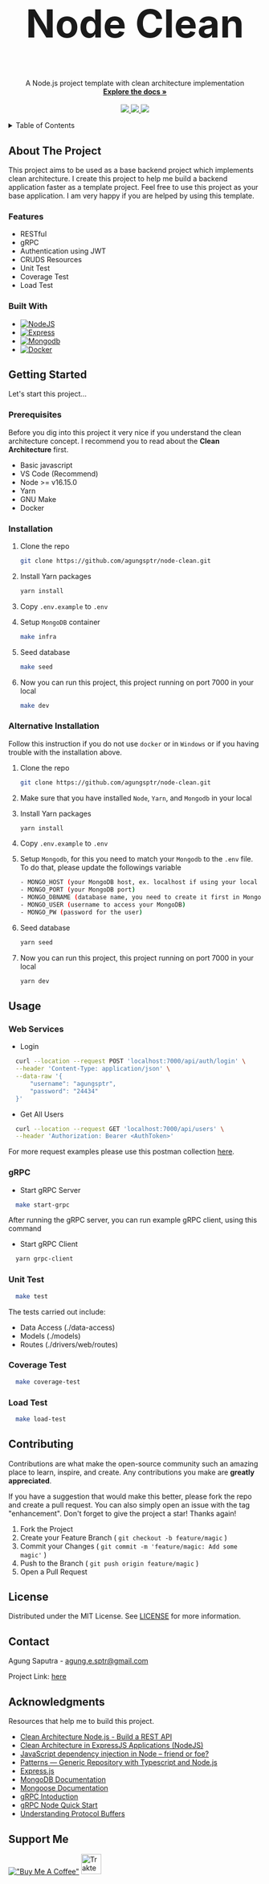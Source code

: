 <br />
<div align="center">
  <h2 align="center" style="font-size:8vw;">Node Clean</h2>

  <p align="center">
    A Node.js project template with clean architecture implementation
    <br />
    <a href="https://github.com/agungsptr/node-clean"><strong>Explore the docs »</strong></a>
    <br />
    <br />
    <a href="https://github.com/agungsptr/node-clean/stargazers">
      <img src="https://img.shields.io/github/stars/agungsptr/node-clean.svg">
    </a>
    <a href="https://github.com/agungsptr/node-clean/network">
      <img src="https://img.shields.io/github/forks/agungsptr/node-clean.svg?color=blue">
    </a>
    <a href="https://github.com/agungsptr/node-clean/network">
      <img src="https://img.shields.io/github/contributors/agungsptr/node-clean.svg?color=blue">
    </a>
  </p>
</div>

<details>
  <summary>Table of Contents</summary>
  <ol>
    <li>
      <a href="#about-the-project">About The Project</a>
      <ul>
        <li><a href="#feature">Feature</a></li>
        <li><a href="#built-with">Built With</a></li>
      </ul>
    </li>
    <li>
      <a href="#getting-started">Getting Started</a>
      <ul>
        <li><a href="#prerequisites">Prerequisites</a></li>
        <li><a href="#installation">Installation</a></li>
        <li><a href="#alternative-installation">Alternative Installation</a></li>
      </ul>
    </li>
    <li>
      <a href="#usage">Usage</a>
      <ul>
        <li><a href="#web-services">Web Services</a></li>
        <li><a href="#grpc">gRPC</a></li>
        <li><a href="#unit-test">Unit Test</a></li>
        <li><a href="#coverage-test">Coverage Test</a></li>
      </ul>
    </li>
    <li><a href="#contributing">Contributing</a></li>
    <li><a href="#license">License</a></li>
    <li><a href="#contact">Contact</a></li>
    <li><a href="#acknowledgments">Acknowledgments</a></li>
    <li><a href="#support-me">Support Me</a></li>
  </ol>
</details>

## About The Project

This project aims to be used as a base backend project which implements clean architecture.
I create this project to help me build a backend application faster as a template project.
Feel free to use this project as your base application.
I am very happy if you are helped by using this template.

### Features

* RESTful
* gRPC
* Authentication using JWT
* CRUDS Resources
* Unit Test
* Coverage Test
* Load Test

### Built With

* [![NodeJS](https://img.shields.io/badge/node.js-6DA55F?style=for-the-badge&logo=node.js&logoColor=white)](https://nodejs.dev)
* [![Express](https://img.shields.io/badge/Express.js-404D59?style=for-the-badge&logo=express)](https://expressjs.com)
* [![Mongodb](https://img.shields.io/badge/MongoDB-4EA94B?style=for-the-badge&logo=mongodb&logoColor=white)](https://www.mongodb.com)
* [![Docker](https://img.shields.io/badge/docker-%230db7ed.svg?style=for-the-badge&logo=docker&logoColor=white)](https://www.docker.com)

## Getting Started

Let's start this project...

### Prerequisites

Before you dig into this project it very nice if you understand the clean architecture concept. I recommend you to read about the **Clean Architecture** first.

* Basic javascript
* VS Code (Recommend)
* Node >= v16.15.0
* Yarn
* GNU Make
* Docker

### Installation

1. Clone the repo

   ```sh
   git clone https://github.com/agungsptr/node-clean.git
   ```

2. Install Yarn packages

   ```sh
   yarn install
   ```

3. Copy `.env.example` to `.env`

4. Setup `MongoDB` container

   ```sh
   make infra
   ```

5. Seed database

   ```sh
   make seed
   ```

6. Now you can run this project, this project running on port 7000 in your local

   ```sh
   make dev
   ```

### Alternative Installation

Follow this instruction if you do not use `docker` or in `Windows` or if you having trouble with the installation above.

1. Clone the repo

   ```sh
   git clone https://github.com/agungsptr/node-clean.git
   ```

2. Make sure that you have installed `Node`, `Yarn`, and `Mongodb` in your local

3. Install Yarn packages

   ```sh
   yarn install
   ```

4. Copy `.env.example` to `.env`

5. Setup `Mongodb`, for this you need to match your `Mongodb` to the `.env` file. To do that, please update the followings variable

   ```sh
   - MONGO_HOST (your MongoDB host, ex. localhost if using your local machine)
   - MONGO_PORT (your MongoDB port)
   - MONGO_DBNAME (database name, you need to create it first in MongoDB)
   - MONGO_USER (username to access your MongoDB)
   - MONGO_PW (password for the user)
   ```

6. Seed database

   ```sh
   yarn seed
   ```

7. Now you can run this project, this project running on port 7000 in your local

   ```sh
   yarn dev
   ```

## Usage

### Web Services

* Login

```sh
  curl --location --request POST 'localhost:7000/api/auth/login' \
  --header 'Content-Type: application/json' \
  --data-raw '{
      "username": "agungsptr",
      "password": "24434"
  }'
```

* Get All Users

```sh
  curl --location --request GET 'localhost:7000/api/users' \
  --header 'Authorization: Bearer <AuthToken>'
```

For more request examples please use this postman collection [here](./NodeClean.postman_collection.json).

### gRPC

* Start gRPC Server

```sh
  make start-grpc
```

After running the gRPC server, you can run example gRPC client, using this command

* Start gRPC Client

```sh
  yarn grpc-client
```

### Unit Test

```sh
  make test
```

The tests carried out include:

* Data Access (./data-access)
* Models (./models)
* Routes (./drivers/web/routes)

### Coverage Test

```sh
  make coverage-test
```

### Load Test

```sh
  make load-test
```

## Contributing

Contributions are what make the open-source community such an amazing place to learn, inspire, and create. Any contributions you make are **greatly appreciated**.

If you have a suggestion that would make this better, please fork the repo and create a pull request. You can also simply open an issue with the tag "enhancement".
Don't forget to give the project a star! Thanks again!

1. Fork the Project
2. Create your Feature Branch ( `git checkout -b feature/magic` )
3. Commit your Changes ( `git commit -m 'feature/magic: Add some magic'` )
4. Push to the Branch ( `git push origin feature/magic` )
5. Open a Pull Request

## License

Distributed under the MIT License. See [LICENSE](./LICENSE) for more information.

## Contact

Agung Saputra - agung.e.sptr@gmail.com

Project Link: [here](https://github.com/agungsptr/node-clean)

## Acknowledgments

Resources that help me to build this project.

* [Clean Architecture Node.js - Build a REST API](https://mannhowie.com/clean-architecture-node)
* [Clean Architecture in ExpressJS Applications (NodeJS)](https://merlino.agency/blog/clean-architecture-in-express-js-applications)
* [JavaScript dependency injection in Node – friend or foe?](https://tsh.io/blog/dependency-injection-in-node-js)
* [Patterns — Generic Repository with Typescript and Node.js](https://medium.com/@erickwendel/generic-repository-with-typescript-and-node-js-731c10a1b98e)
* [Express.js](https://expressjs.com)
* [MongoDB Documentation](https://www.mongodb.com/docs)
* [Mongoose Documentation](https://mongoosejs.com/docs)
* [gRPC Intoduction](https://grpc.io/docs/what-is-grpc/introduction)
* [gRPC Node Quick Start](https://grpc.io/docs/languages/node/quickstart)
* [Understanding Protocol Buffers](https://betterprogramming.pub/understanding-protocol-buffers-43c5bced0d47)

## Support Me

[!["Buy Me A Coffee"](https://www.buymeacoffee.com/assets/img/custom_images/orange_img.png)](https://www.buymeacoffee.com/agungsptr)
<a href="https://trakteer.id/agungesptr/tip" target="_blank"><img id="wse-buttons-preview" src="https://cdn.trakteer.id/images/embed/trbtn-red-1.png" height="40" style="border:0px;height:40px;" alt="Trakteer Saya"></a>
